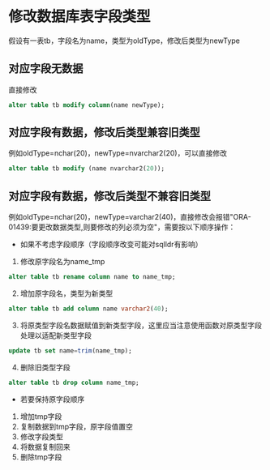 # 修改数据库表字段类型
假设有一表tb，字段名为name，类型为oldType，修改后类型为newType
## 对应字段无数据
直接修改
```sql
alter table tb modify column(name newType);
```
## 对应字段有数据，修改后类型兼容旧类型
例如oldType=nchar(20)，newType=nvarchar2(20)，可以直接修改
```sql
alter table tb modify (name nvarchar2(20));
```
## 对应字段有数据，修改后类型不兼容旧类型
例如oldType=nchar(20)，newType=varchar2(40)，直接修改会报错"ORA-01439:要更改数据类型,则要修改的列必须为空"，需要按以下顺序操作：
- 如果不考虑字段顺序（字段顺序改变可能对sqlldr有影响）
1. 修改原字段名为name_tmp
```sql
alter table tb rename column name to name_tmp;
```
2. 增加原字段名，类型为新类型
```sql
alter table tb add column name varchar2(40);
```
3. 将原类型字段名数据赋值到新类型字段，这里应当注意使用函数对原类型字段处理以适配新类型字段
```sql
update tb set name=trim(name_tmp);
```
4. 删除旧类型字段
```sql
alter table tb drop column name_tmp;
```
- 若要保持原字段顺序
1. 增加tmp字段
2. 复制数据到tmp字段，原字段值置空
3. 修改字段类型
4. 将数据复制回来
5. 删除tmp字段